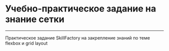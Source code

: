 # Учебно-практическое задание на знание сетки

---

Практическое задание SkillFactory на закрепление знаний по теме flexbox и grid layout